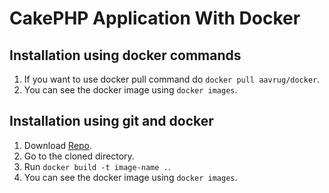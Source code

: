 # CakePHP Application With Docker

## Installation using docker commands

1. If you want to use docker pull command do `docker pull aavrug/docker`.
2. You can see the docker image using `docker images`.

## Installation using git and docker

1. Download [Repo](https://github.com/aavrug/Docker.git).
2. Go to the cloned directory.
3. Run `docker build -t image-name .`.
4. You can see the docker image using `docker images`.
